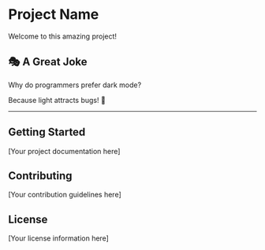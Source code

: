 # Project Name

Welcome to this amazing project! 

## 🎭 A Great Joke

Why do programmers prefer dark mode?

Because light attracts bugs! 🐛

---

## Getting Started

[Your project documentation here]

## Contributing

[Your contribution guidelines here]

## License

[Your license information here]
